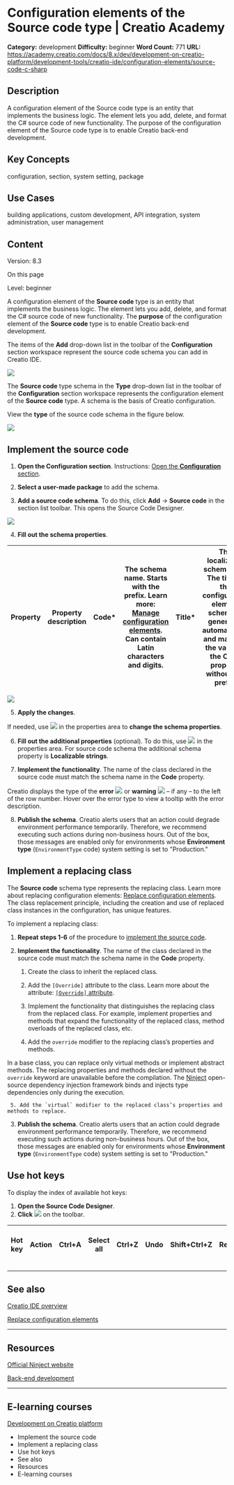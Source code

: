 # Configuration elements of the Source code type | Creatio Academy

**Category:** development **Difficulty:** beginner **Word Count:** 771 **URL:**
https://academy.creatio.com/docs/8.x/dev/development-on-creatio-platform/development-tools/creatio-ide/configuration-elements/source-code-c-sharp

## Description

A configuration element of the Source code type is an entity that implements the
business logic. The element lets you add, delete, and format the C# source code
of new functionality. The purpose of the configuration element of the Source
code type is to enable Creatio back-end development.

## Key Concepts

configuration, section, system setting, package

## Use Cases

building applications, custom development, API integration, system
administration, user management

## Content

Version: 8.3

On this page

Level: beginner

A configuration element of the **Source code** type is an entity that implements
the business logic. The element lets you add, delete, and format the C# source
code of new functionality. The **purpose** of the configuration element of the
**Source code** type is to enable Creatio back-end development.

The items of the **Add** drop-down list in the toolbar of the **Configuration**
section workspace represent the source code schema you can add in Creatio IDE.

![](https://academy.creatio.com/sites/default/files/documentation/sdk/ru/BPMonlineWebSDK/Screenshots/SourceCode/8.0/scr_AddList.png)

The **Source code** type schema in the **Type** drop-down list in the toolbar of
the **Configuration** section workspace represents the configuration element of
the **Source code** type. A schema is the basis of Creatio configuration.

View the **type** of the source code schema in the figure below.

![](https://academy.creatio.com/sites/default/files/documentation/sdk/ru/BPMonlineWebSDK/Screenshots/SourceCode/8.0/scr_TypeList.png)

## Implement the source code​

1. **Open the Configuration section**. Instructions:
   [Open the **Configuration** section](https://academy.creatio.com/documents?ver=8.3&id=15101&anchor=title-2093-2).

2. **Select a user-made package** to add the schema.

3. **Add a source code schema**. To do this, click **Add** → **Source code** in
   the section list toolbar. This opens the Source Code Designer.

![](https://academy.creatio.com/sites/default/files/documentation/sdk/ru/BPMonlineWebSDK/Screenshots/SourceCode/8.0/scr_AddList.png)

4. **Fill out the schema properties**.

| Property | Property description | Code\* | The schema name. Starts with the prefix. Learn more: [Manage configuration elements](https://academy.creatio.com/documents?ver=8.3&id=15101&anchor=title-2093-6). Can contain Latin characters and digits. | Title\* | The localizable schema title. The title of the configuration element schema is generated automatically and matches the value of the **Code** property without the prefix. | Package | The user-made package where you create the schema. The property is populated automatically and non-editable. | Description | The localizable schema description. |
| -------- | -------------------- | ------ | ---------------------------------------------------------------------------------------------------------------------------------------------------------------------------------------------------------- | ------- | ------------------------------------------------------------------------------------------------------------------------------------------------------------------------- | ------- | ------------------------------------------------------------------------------------------------------------ | ----------- | ----------------------------------- |

![](https://academy.creatio.com/sites/default/files/documentation/sdk/ru/BPMonlineWebSDK/Screenshots/SourceCode/8.0/scr_source_code_properties.png)

5. **Apply the changes**.

If needed, use
![](https://academy.creatio.com/sites/default/files/documentation/sdk/ru/BPMonlineWebSDK/Screenshots/ClientModule/8.0/scr_edit_button.png)
in the properties area to **change the schema properties**.

6. **Fill out the additional properties** (optional). To do this, use
   ![](https://academy.creatio.com/sites/default/files/documentation/sdk/ru/BPMonlineWebSDK/Screenshots/ClientModule/8.0/scr_add_button.png)
   in the properties area. For source code schema the additional schema property
   is **Localizable strings**.

7. **Implement the functionality**. The name of the class declared in the source
   code must match the schema name in the **Code** property.

Creatio displays the type of the **error**
![](https://academy.creatio.com/sites/default/files/documentation/sdk/ru/BPMonlineWebSDK/Screenshots/SectionConfigurationGeneralInfo/scr_error_icon.png)
or **warning**
![](https://academy.creatio.com/sites/default/files/documentation/sdk/ru/BPMonlineWebSDK/Screenshots/SectionConfigurationGeneralInfo/scr_warning_icon.png)
– if any – to the left of the row number. Hover over the error type to view a
tooltip with the error description.

8. **Publish the schema**. Creatio alerts users that an action could degrade
   environment performance temporarily. Therefore, we recommend executing such
   actions during non-business hours. Out of the box, those messages are enabled
   only for environments whose **Environment type** (`EnvironmentType` code)
   system setting is set to "Production."

## Implement a replacing class​

The **Source code** schema type represents the replacing class. Learn more about
replacing configuration elements:
[Replace configuration elements](https://academy.creatio.com/documents?ver=8.3&id=15105).
The class replacement principle, including the creation and use of replaced
class instances in the configuration, has unique features.

To implement a replacing class:

1. **Repeat steps 1-6** of the procedure to
   [implement the source code](https://academy.creatio.com/documents?ver=8.3&id=15108&anchor=title-2123-8).

2. **Implement the functionality**. The name of the class declared in the source
   code must match the schema name in the **Code** property.
   1. Create the class to inherit the replaced class.

   2. Add the `[Override]` attribute to the class. Learn more about the
      attribute:
      [`[Override]` attribute](https://academy.creatio.com/documents?ver=8.3&id=15221&anchor=title-1238-6).

   3. Implement the functionality that distinguishes the replacing class from
      the replaced class. For example, implement properties and methods that
      expand the functionality of the replaced class, method overloads of the
      replaced class, etc.

   4. Add the `override` modifier to the replacing class’s properties and
      methods.

In a base class, you can replace only virtual methods or implement abstract
methods. The replacing properties and methods declared without the `override`
keyword are unavailable before the compilation. The
[Ninject](http://www.ninject.org/) open-source dependency injection framework
binds and injects type dependencies only during the execution.

     5. Add the `virtual` modifier to the replaced class’s properties and methods to replace.

3. **Publish the schema**. Creatio alerts users that an action could degrade
   environment performance temporarily. Therefore, we recommend executing such
   actions during non-business hours. Out of the box, those messages are enabled
   only for environments whose **Environment type** (`EnvironmentType` code)
   system setting is set to "Production."

## Use hot keys​

To display the index of available hot keys:

1. **Open the Source Code Designer**.
2. **Click**
   ![](https://academy.creatio.com/sites/default/files/documentation/sdk/ru/BPMonlineWebSDK/Screenshots/SectionConfigurationGeneralInfo/8.0/scr_Info_Button.png)
   on the toolbar.

| Hot key | Action | Ctrl+A | Select all | Ctrl+Z | Undo | Shift+Ctrl+Z | Redo | Ctrl+F | Find | F3  | Find next | Shift+F3 | Find previous | Shift+Ctrl+F | Replace | Shift+Ctrl+R | Replace all | Ctrl+Y | Delete line | Alt+Left | Go to line start | Alt+Right | Go to line end | Alt+G | Jump to line | F11 | Fullscreen code editor | Esc | Exit fullscreen mode | Ctrl+Space | Call autocomplete | Ctrl+S | Save the changes |
| ------- | ------ | ------ | ---------- | ------ | ---- | ------------ | ---- | ------ | ---- | --- | --------- | -------- | ------------- | ------------ | ------- | ------------ | ----------- | ------ | ----------- | -------- | ---------------- | --------- | -------------- | ----- | ------------ | --- | ---------------------- | --- | -------------------- | ---------- | ----------------- | ------ | ---------------- |

---

## See also​

[Creatio IDE overview](https://academy.creatio.com/documents?ver=8.3&id=15101)

[Replace configuration elements](https://academy.creatio.com/documents?ver=8.3&id=15105)

---

## Resources​

[Official Ninject website](http://www.ninject.org/)

[Back-end development](https://academy.creatio.com/docs/8.x/dev/development-on-creatio-platform/category/back-end-development)

---

## E-learning courses​

[Development on Creatio platform](https://academy.creatio.com/e-learning/development-creatio-platform)

- Implement the source code
- Implement a replacing class
- Use hot keys
- See also
- Resources
- E-learning courses
